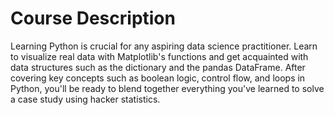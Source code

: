 # Course Description
Learning Python is crucial for any aspiring data science practitioner. 
Learn to visualize real data with Matplotlib's functions and get acquainted with data structures such as the dictionary and the pandas DataFrame. 
After covering key concepts such as boolean logic, control flow, and loops in Python, you'll be ready to blend together everything you've learned to solve a case study using hacker statistics.

